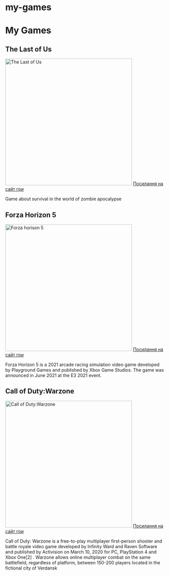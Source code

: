 # my-games
<!DOCTYPE html>
<html>

<head>
  <meta charset="utf-8">
  <meta name="viewport" content="width=device-width">
  <title>replit</title>
  <link href="style.css" rel="stylesheet" type="text/css" />
</head>

<body>
  <h1 class="main-little">My Games</h1>
  <div class="box">
  <div class="card">
    <h2>The Last of Us</h2>
    <img src="https://assets.reedpopcdn.com/TLOU-SITE-(1)_yiO4cbD.jpg/BROK/resize/1920x1920%3E/format/jpg/quality/80/TLOU-SITE-(1)_yiO4cbD.jpg" alt="The Last of Us" width="400">
    <a href="https://www.playstation.com/fr-fr/games/the-last-of-us-part-i/">Посилання на сайт гри</a>
    <p>Game about survival in the world of zombie apocalypse</p>
  </div>

  <div class="card">
    <h2>Forza Horizon 5</h2>
    <img src="https://cdn.givemesport.com/wp-content/uploads/2022/01/21_11_09_2e5e420443d7728741bc4b1a4ec5e0c3_960-1.jpg" alt="Forza horison 5" width="400">
    <a href="https://store.steampowered.com/app/1551360/Forza_Horizon_5/">Посилання на сайт гри</a>
    <p>Forza Horizon 5 is a 2021 arcade racing simulation video game developed by Playground Games and published by Xbox Game Studios. The game was announced in June 2021 at the E3 2021 event.</p>
  </div>
  <div class="card">
   <h2>Call of Duty:Warzone</h2>
    <img src="https://encrypted-tbn0.gstatic.com/images?q=tbn:ANd9GcRQ-_dZYWw_xyqjkbfV9N09W3jDAIHSqs79mA&usqp=CAU" alt="Call of Duty:Warzone" width="400"> 
    <a href="https://www.callofduty.com/fr/warzone">Посилання на сайт гри</a>
    <p>Call of Duty: Warzone is a free-to-play multiplayer first-person shooter and battle royale video game developed by Infinity Ward and Raven Software and published by Activision on March 10, 2020 for PC, PlayStation 4 and Xbox One[2] . Warzone allows online multiplayer combat on the same battlefield, regardless of platform, between 150-200 players located in the fictional city of Verdansk</p>
  </div>
  
  <script src="script.js"></script>

 <!--
  This script places a badge on your repl's full-browser view back to your repl's cover
  page. Try various colors for the theme: dark, light, red, orange, yellow, lime, green,
  teal, blue, blurple, magenta, pink!
  -->
  <script src="https://replit.com/public/js/replit-badge.js" theme="blue" defer></script> 
</body>

</html>
